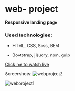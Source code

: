 # web- project

**Responsive landing page** 

  ### Used technologies:

- HTML, CSS, Scss, BEM

- Bootstrap, jQuery, npm, gulp
  
[Click me to watch live](ruslankussein.github.io/web-project/)

Screenshots:
![webproject2](https://user-images.githubusercontent.com/55057204/85155886-c509ef80-b272-11ea-9302-dc791daea9f9.jpg)


![webproject1](https://user-images.githubusercontent.com/55057204/85155925-cfc48480-b272-11ea-8fd1-b4726a772265.jpg)
